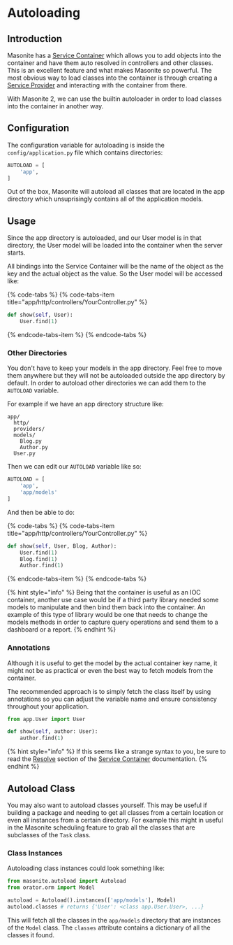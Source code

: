 # Autoloading

## Introduction

Masonite has a [Service Container](../architectural-concepts/service-container.md) which allows you to add objects into the container and have them auto resolved in controllers and other classes. This is an excellent feature and what makes Masonite so powerful. The most obvious way to load classes into the container is through creating a [Service Provider](../architectural-concepts/service-providers.md) and interacting with the container from there.

With Masonite 2, we can use the builtin autoloader in order to load classes into the container in another way.

## Configuration

The configuration variable for autoloading is inside the `config/application.py` file which contains directories:

```python
AUTOLOAD = [
    'app',
]
```

Out of the box, Masonite will autoload all classes that are located in the app directory which unsuprisingly contains all of the application models.

## Usage

Since the app directory is autoloaded, and our User model is in that directory, the User model will be loaded into the container when the server starts.

All bindings into the Service Container will be the name of the object as the key and the actual object as the value. So the User model will be accessed like:

{% code-tabs %}
{% code-tabs-item title="app/http/controllers/YourController.py" %}
```python
def show(self, User):
    User.find(1)
```
{% endcode-tabs-item %}
{% endcode-tabs %}

### Other Directories

You don't have to keep your models in the app directory. Feel free to move them anywhere but they will not be autoloaded outside the app directory by default. In order to autoload other directories we can add them to the `AUTOLOAD` variable.

For example if we have an app directory structure like:

```text
app/
  http/
  providers/
  models/
    Blog.py
    Author.py
  User.py
```

Then we can edit our `AUTOLOAD` variable like so:

```python
AUTOLOAD = [
    'app',
    'app/models'
]
```

And then be able to do:

{% code-tabs %}
{% code-tabs-item title="app/http/controllers/YourController.py" %}
```python
def show(self, User, Blog, Author):
    User.find(1)
    Blog.find(1)
    Author.find(1)
```
{% endcode-tabs-item %}
{% endcode-tabs %}

{% hint style="info" %}
Being that the container is useful as an IOC container, another use case would be if a third party library needed some models to manipulate and then bind them back into the container. An example of this type of library would be one that needs to change the models methods in order to capture query operations and send them to a dashboard or a report.
{% endhint %}

### Annotations

Although it is useful to get the model by the actual container key name, it might not be as practical or even the best way to fetch models from the container. 

The recommended approach is to simply fetch the class itself by using annotations so you can adjust the variable name and ensure consistency throughout your application.

```python
from app.User import User

def show(self, author: User):
    author.find(1)
```

{% hint style="info" %}
If this seems like a strange syntax to you, be sure to read the [Resolve](../architectural-concepts/service-container.md#resolve) section of the [Service Container](../architectural-concepts/service-container.md) documentation.
{% endhint %}

## Autoload Class

You may also want to autoload classes yourself. This may be useful if building a package and needing to get all classes from a certain location or even all instances from a certain directory. For example this might in useful in the Masonite scheduling feature to grab all the classes that are subclasses of the `Task` class.

### Class Instances

Autoloading class instances could look something like:

```python
from masonite.autoload import Autoload
from orator.orm import Model

autoload = Autoload().instances(['app/models'], Model)
autoload.classes # returns {'User': <class app.User.User>, ...}
```

This will fetch all the classes in the `app/models` directory that are instances of the `Model` class. The `classes` attribute contains a dictionary of all the classes it found.

